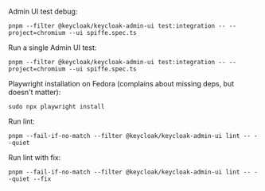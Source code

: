 Admin UI test debug:
```
pnpm --filter @keycloak/keycloak-admin-ui test:integration -- --project=chromium --ui spiffe.spec.ts
```


Run a single Admin UI test:
```
pnpm --filter @keycloak/keycloak-admin-ui test:integration -- --project=chromium --ui spiffe.spec.ts
```

Playwright installation on Fedora (complains about missing deps, but doesn't matter):
```
sudo npx playwright install
```

Run lint:
```
pnpm --fail-if-no-match --filter @keycloak/keycloak-admin-ui lint -- --quiet
```

Run lint with fix:
```
pnpm --fail-if-no-match --filter @keycloak/keycloak-admin-ui lint -- --quiet --fix
```
